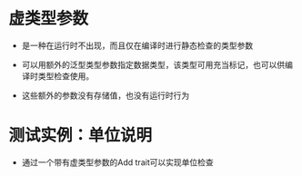 # 虚类型参数

- 是一种在运行时不出现，而且仅在编译时进行静态检查的类型参数

- 可以用额外的泛型类型参数指定数据类型，该类型可用充当标记，也可以供编译时类型检查使用。
- 这些额外的参数没有存储值，也没有运行时行为

# 测试实例：单位说明

- 通过一个带有虚类型参数的Add trait可以实现单位检查